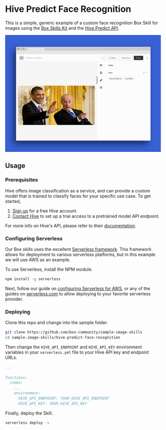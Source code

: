 # Hive Predict Face Recognition

This is a simple, generic example of a custom face recognition Box Skill for images using the [Box Skills Kit](https://github.com/box/box-skills-kit-nodejs)
and the [Hive Predict API](https://thehive.ai/docs#hive-predict-api).

![Example image with Obama and Joe](docs/obama_and_joe.png)

## Usage

### Prerequisites

Hive offers image classification as a service, and can provide a custom model that is trained to classify faces for your specific use case. To get started,

1) [Sign up](https://thehive.ai/signup) for a free Hive account.
2) [Contact Hive](https://thehive.ai/contact-us) to set up a trial access to a pretrained model API endpoint.

For more info on Hive's API, please refer to their [documentation](https://thehive.ai/docs#hive-predict-api). 

### Configuring Serverless

Our Box skills uses the excellent [Serverless framework](https://serverless.com/). This framework allows for deployment to various serverless platforms, but in this example we will use AWS as an example.

To use Serverless, install the NPM module.

```bash
npm install -g serverless
```

Next, follow our guide on [configuring Serverless for AWS](../AWS_CONFIGURATION.md), or any of the guides on [serverless.com](https://serverless.com/) to allow deploying to your favorite serverless provider.

### Deploying

Clone this repo and change into the sample folder.

```bash
git clone https://github.com/box-community/sample-image-skills
cd sample-image-skills/hive-predict-face-recognition
```

Then change the `HIVE_API_ENDPOINT` and `HIVE_API_KEY` environment variables in your `serverless.yml` file to your Hive API key and endpoint URLs.

```yaml
...

functions:
  index:
    ...
    environment:
      HIVE_API_ENDPOINT: YOUR_HIVE_API_ENDPOINT
      HIVE_API_KEY: YOUR_HIVE_API_KEY
```

Finally, deploy the Skill.

```bash
serverless deploy -v
```

